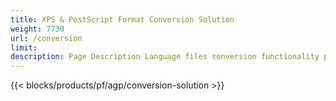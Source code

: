 ```yaml
---
title: XPS & PostScript Format Conversion Solution 
weight: 7730
url: /conversion
limit: 
description: Page Description Language files conversion functionality provided by Aspose.Page native APIs and Free Apps to Convert XPS, PS, EPS, and OXPS files.
---
```


{{< blocks/products/pf/agp/conversion-solution >}} 